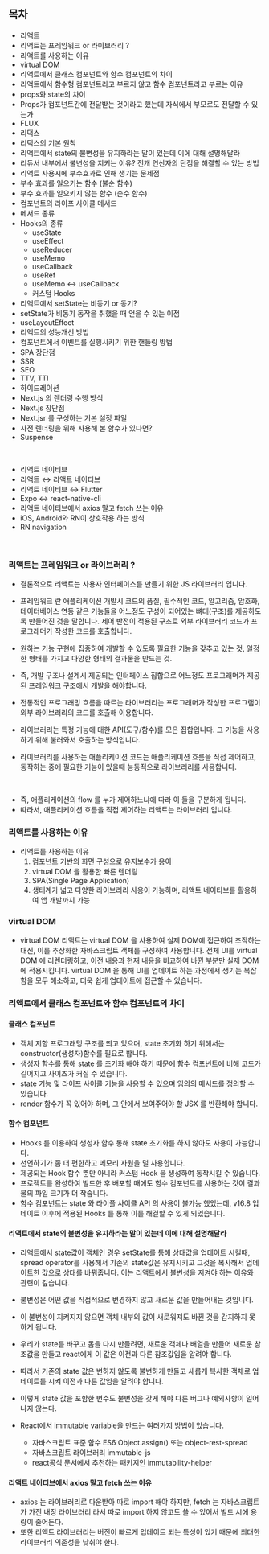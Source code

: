 ## 목차

- 리액트
- 리액트는 프레임워크 or 라이브러리 ?
- 리액트를 사용하는 이유
- virtual DOM
- 리액트에서 클래스 컴포넌트와 함수 컴포넌트의 차이
- 리액트에서 함수형 컴포넌트라고 부르지 않고 함수 컴포넌트라고 부르는 이유
- props와 state의 차이
- Props가 컴포넌트간에 전달받는 것이라고 했는데 자식에서 부모로도 전달할 수 있는가
- FLUX
- 리덕스
- 리덕스의 기본 원칙
- 리액트에서 state의 불변성을 유지하라는 말이 있는데 이에 대해 설명해달라
- 리듀서 내부에서 불변성을 지키는 이유? 전개 연산자의 단점을 해결할 수 있는 방법
- 리액트 사용시에 부수효과로 인해 생기는 문제점
- 부수 효과를 일으키는 함수 (불순 함수)
- 부수 효과를 일으키지 않는 함수 (순수 함수)
- 컴포넌트의 라이프 사이클 메서드
- 메서드 종류
- Hooks의 종류
  - useState
  - useEffect
  - useReducer
  - useMemo
  - useCallback
  - useRef
  - useMemo ↔️ useCallback
  - 커스텀 Hooks
- 리액트에서 setState는 비동기 or 동기?
- setState가 비동기 동작을 취했을 때 얻을 수 있는 이점
- useLayoutEffect
- 리액트의 성능개선 방법
- 컴포넌트에서 이벤트를 실행시키기 위한 핸들링 방법
- SPA 장단점
- SSR
- SEO
- TTV, TTI
- 하이드레이션
- Next.js 의 렌더링 수행 방식
- Next.js 장단점
- Next.jsr 를 구성하는 기본 설정 파일
- 사전 렌더링을 위해 사용해 본 함수가 있다면?
- Suspense

<br>

- 리액트 네이티브
- 리액트 ↔️ 리액트 네이티브
- 리액트 네이티브 ↔️ Flutter
- Expo ↔️ react-native-cli
- 리액트 네이티브에서 axios 말고 fetch 쓰는 이유
- iOS, Android와 RN이 상호작용 하는 방식
- RN navigation

<br>

### 리액트는 프레임워크 or 라이브러리 ?

- 결론적으로 리액트는 사용자 인터페이스를 만들기 위한 JS 라이브러리 입니다.

- 프레임워크 란 애플리케이션 개발시 코드의 품질, 필수적인 코드, 알고리즘, 암호화, 데이터베이스 연동 같은 기능들을 어느정도 구성이 되어있는 뼈대(구조)를 제공하도록 만들어진 것을 말합니다. 제어 반전이 적용된 구조로 외부 라이브러리 코드가 프로그래머가 작성한 코드를 호출합니다.
- 원하는 기능 구현에 집중하여 개발할 수 있도록 필요한 기능을 갖추고 있는 것, 일정한 형태를 가지고 다양한 형태의 결과물을 만드는 것.
- 즉, 개발 구조나 설계시 제공되는 인터페이스 집합으로 어느정도 프로그래머가 제공된 프레임워크 구조에서 개발을 해야합니다.
  <br>

- 전통적인 프로그래밍 흐름을 따르는 라이브러리는 프로그래머가 작성한 프로그램이 외부 라이브러리의 코드를 호출해 이용합니다.
- 라이브러리는 특정 기능에 대한 API(도구/함수)를 모은 집합입니다. 그 기능을 사용하기 위해 불러와서 호출하는 방식입니다.
- 라이브러리를 사용하는 애플리케이션 코드는 애플리케이션 흐름을 직접 제어하고, 동작하는 중에 필요한 기능이 있을때 능동적으로 라이브러리를 사용합니다.

<br>

- 즉, 애플리케이션의 flow 를 누가 제어하느냐에 따라 이 둘을 구분하게 됩니다.
- 따라서, 애플리케이션 흐름을 직접 제어하는 리액트는 라이브러리 입니다.

### 리액트를 사용하는 이유

- 리액트를 사용하는 이유
  1. 컴포넌트 기반의 화면 구성으로 유지보수가 용이
  2. virtual DOM 을 활용한 빠른 렌더링
  3. SPA(Single Page Application)
  4. 생태계가 넓고 다양한 라이브러리 사용이 가능하며, 리액트 네이티브를 활용하여 앱 개발까지 가능

### virtual DOM

- virtual DOM
  리액트는 virtual DOM 을 사용하여 실제 DOM에 접근하여 조작하는 대신, 이를 추상화한 자바스크립트 객체를 구성하여 사용합니다. 전체 UI를 virtual DOM 에 리렌더링하고, 이전 내용과 현재 내용을 비교하여 바뀐 부분만 실제 DOM에 적용시킵니다. virtual DOM 을 통해 UI를 업데이트 하는 과정에서 생기는 복잡함을 모두 해소하고, 더욱 쉽게 업데이트에 접근할 수 있습니다.

### 리액트에서 클래스 컴포넌트와 함수 컴포넌트의 차이

#### 클래스 컴포넌트

- 객체 지향 프로그래밍 구조를 띄고 있으며, state 초기화 하기 위해서는 constructor(생성자)함수를 필요로 합니다.
- 생성자 함수를 통해 state 를 초기화 해야 하기 때문에 함수 컴포넌트에 비해 코드가 길어지고 사이즈가 커질 수 있습니다.
- state 기능 및 라이프 사이클 기능을 사용할 수 있으며 임의의 메서드를 정의할 수 있습니다.
- render 함수가 꼭 있어야 하며, 그 안에서 보여주어야 할 JSX 를 반환해야 합니다.

#### 함수 컴포넌트

- Hooks 를 이용하여 생성자 함수 통해 state 초기화를 하지 않아도 사용이 가능합니다.
- 선언하기가 좀 더 편한하고 메모리 자원을 덜 사용합니다.
- 제공되는 Hook 함수 뿐만 아니라 커스텀 Hook 을 생성하여 동작시킬 수 있습니다.
- 프로젝트를 완성하여 빌드한 후 배포할 때에도 함수 컴포넌트를 사용하는 것이 결과물의 파일 크기가 더 작습니다.
- 함수 컴포넌트는 state 와 라이플 사이클 API 의 사용이 불가능 했었는데, v16.8 업데이트 이후에 적용된 Hooks 를 통해 이를 해결할 수 있게 되었습니다.

#### 리액트에서 state의 불변성을 유지하라는 말이 있는데 이에 대해 설명해달라

- 리액트에서 state값이 객체인 경우 setState를 통해 상태값을 업데이트 시킬때, spread operator를 사용해서 기존의 state값은 유지시키고 그것을 복사해서 업데이트한 값으로 상태를 바꿔줍니다. 이는 리액트에서 불변성을 지켜야 하는 이유와 관련이 깊습니다.
- 불변성은 어떤 값을 직접적으로 변경하지 않고 새로운 값을 만들어내는 것입니다.
- 이 불변성이 지켜지지 않으면 객체 내부의 값이 새로워져도 바뀐 것을 감지하지 못하게 됩니다.
- 우리가 state를 바꾸고 돔을 다시 만들려면, 새로운 객체나 배열을 만들어 새로운 참조값을 만들고 react에게 이 값은 이전과 다른 참조값임을 알려야 합니다.
- 따라서 기존의 state 값은 변하지 않도록 불변하게 만들고 새롭게 복사한 객체로 업데이트를 시켜 이전과 다른 값임을 알려야 합니다.
- 이렇게 state 값을 포함한 변수도 불변성을 갖게 해야 다른 버그나 예외사항이 일어나지 않는다.

- React에서 immutable variable을 만드는 여러가지 방법이 있습니다.
  - 자바스크립트 표준 함수 ES6 Object.assign() 또는 object-rest-spread
  - 자바스크립트 라이브러리 immutable-js
  - react공식 문서에서 추천하는 패키지인 immutability-helper

#### 리액트 네이티브에서 axios 말고 fetch 쓰는 이유

- axios 는 라이브러리로 다운받아 따로 import 해야 하지만, fetch 는 자바스크립트가 가진 내장 라이브러리 라서 따로 import 하지 않고도 쓸 수 있어서 빌드 시에 용량이 줄어든다.
- 또한 리액트 라이브러리는 버전이 빠르게 업데이트 되는 특성이 있기 때문에 최대한 라이브러리 의존성을 낮춰야 한다.
